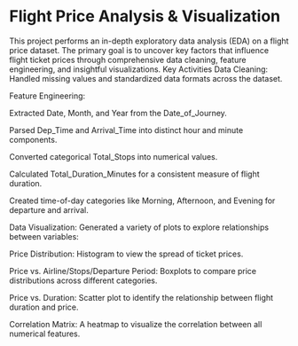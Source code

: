 # Flight Price Analysis & Visualization
This project performs an in-depth exploratory data analysis (EDA) on a flight price dataset. The primary goal is to uncover key factors that influence flight ticket prices through comprehensive data cleaning, feature engineering, and insightful visualizations.
Key Activities
Data Cleaning: Handled missing values and standardized data formats across the dataset.

Feature Engineering:

Extracted Date, Month, and Year from the Date_of_Journey.

Parsed Dep_Time and Arrival_Time into distinct hour and minute components.

Converted categorical Total_Stops into numerical values.

Calculated Total_Duration_Minutes for a consistent measure of flight duration.

Created time-of-day categories like Morning, Afternoon, and Evening for departure and arrival.

Data Visualization: Generated a variety of plots to explore relationships between variables:

Price Distribution: Histogram to view the spread of ticket prices.

Price vs. Airline/Stops/Departure Period: Boxplots to compare price distributions across different categories.

Price vs. Duration: Scatter plot to identify the relationship between flight duration and price.

Correlation Matrix: A heatmap to visualize the correlation between all numerical features.
